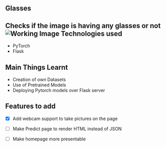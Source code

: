 Glasses
---
Checks if the image is having any glasses or not
![Working Image]()
Technologies used
---
* PyTorch
* Flask

Main Things Learnt
---
* Creation of own Datasets
* Use of Pretrained Models
* Deploying Pytorch models over Flask server

Features to add
---
- [x] Add webcam support to take pictures on the page
- [ ] Make Predict page to render HTML instead of JSON
- [ ] Make homepage more presentable


